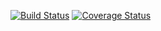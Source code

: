 [![Build Status](https://travis-ci.org/sophieyanzhao/cs207test.svg?branch=master)](https://travis-ci.org/sophieyanzhao/cs207test.svg?branch=master)
[![Coverage Status](https://coveralls.io/repos/github/sophieyanzhao/cs207test/badge.svg?branch=master)](https://coveralls.io/github/sophieyanzhao/cs207test?branch=master)
